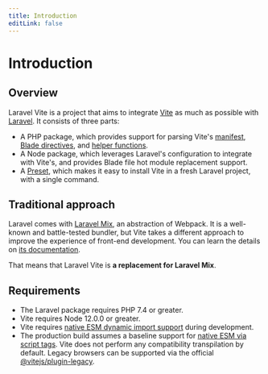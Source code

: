 ```yaml
---
title: Introduction
editLink: false
---
```


# Introduction

## Overview

Laravel Vite is a project that aims to integrate [Vite](https://vitejs.dev) as much as possible with [Laravel](https://laravel.com). It consists of three parts:

- A PHP package, which provides support for parsing Vite's [manifest](https://vitejs.dev/guide/backend-integration.html#backend-integration), [Blade directives](/guide/usage#directives), and [helper functions](/guide/usage#directives).
- A Node package, which leverages Laravel's configuration to integrate with Vite's, and provides Blade file hot module replacement support.
- A [Preset](https://usepreset.dev), which makes it easy to install Vite in a fresh Laravel project, with a single command.

## Traditional approach

Laravel comes with [Laravel Mix](https://laravel-mix.com), an abstraction of Webpack. It is a well-known and battle-tested bundler, but Vite takes a different approach to improve the experience of front-end development. You can learn the details on [its documentation](https://vitejs.dev/guide/introduction.html#the-problem).

That means that Laravel Vite is **a replacement for Laravel Mix**.

## Requirements

- The Laravel package requires PHP 7.4 or greater.
- Vite requires Node 12.0.0 or greater.
- Vite requires [native ESM dynamic import support](https://caniuse.com/es6-module-dynamic-import) during development.
- The production build assumes a baseline support for [native ESM via script tags](https://caniuse.com/es6-module). Vite does not perform any compatibility transpilation by default. Legacy browsers can be supported via the official [@vitejs/plugin-legacy](https://github.com/vitejs/vite/tree/main/packages/plugin-legacy).

